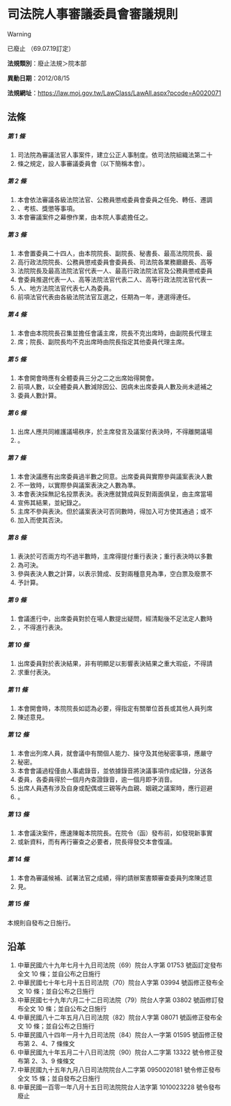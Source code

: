 # 司法院人事審議委員會審議規則
> [!WARNING]
> 已廢止
> （69.07.19訂定）

**法規類別**：廢止法規＞院本部

**異動日期**：2012/08/15  

**法規網址**：https://law.moj.gov.tw/LawClass/LawAll.aspx?pcode=A0020071



## 法條
##### 第 1 條
1. 司法院為審議法官人事案件，建立公正人事制度。依司法院組織法第二十
1. 條之規定，設人事審議委員會（以下簡稱本會）。

##### 第 2 條
1. 本會依法審議各級法院法官、公務員懲戒委員會委員之任免、轉任、遷調
1. 、考核、獎懲等事項。
1. 本會審議案件之幕僚作業，由本院人事處擔任之。

##### 第 3 條
1. 本會置委員二十四人，由本院院長、副院長、秘書長、最高法院院長、最
1. 高行政法院院長、公務員懲戒委員會委員長、司法院各業務廳廳長、高等
1. 法院院長及最高法院法官代表一人、最高行政法院法官及公務員懲戒委員
1. 會委員推選代表一人、高等法院法官代表二人、高等行政法院法官代表一
1. 人、地方法院法官代表七人為委員。
1. 前項法官代表由各級法院法官互選之，任期為一年，連選得連任。

##### 第 4 條
1. 本會由本院院長召集並擔任會議主席，院長不克出席時，由副院長代理主
1. 席；院長、副院長均不克出席時由院長指定其他委員代理主席。

##### 第 5 條
1. 本會開會時應有全體委員三分之二之出席始得開會。
1. 前項人數，以全體委員人數減除因公、因病未出席委員人數及尚未遞補之
1. 委員人數計算。

##### 第 6 條
1. 出席人應共同維護議場秩序，於主席發言及議案付表決時，不得離開議場
1. 。

##### 第 7 條
1. 本會決議應有出席委員過半數之同意。出席委員與實際參與議案表決人數
1. 不一致時，以實際參與議案表決之人數為準。
1. 本會表決採無記名投票表決。表決應就贊成與反對兩面俱呈，由主席當場
1. 宣佈其結果，並紀錄之。
1. 主席不參與表決。但於議案表決可否同數時，得加入可方使其通過；或不
1. 加入而使其否決。

##### 第 8 條
1. 表決於可否兩方均不過半數時，主席得提付重行表決；重行表決時以多數
1. 為可決。
1. 參與表決人數之計算，以表示贊成、反對兩種意見為準，空白票及廢票不
1. 予計算。

##### 第 9 條
1. 會議進行中，出席委員對於在場人數提出疑問，經清點後不足法定人數時
1. ，不得進行表決。

##### 第 10 條
1. 出席委員對於表決結果，非有明顯足以影響表決結果之重大瑕疵，不得請
1. 求重付表決。

##### 第 11 條
1. 本會開會時，本院院長如認為必要，得指定有關單位首長或其他人員列席
1. 陳述意見。

##### 第 12 條
1. 本會出列席人員，就會議中有關個人能力、操守及其他秘密事項，應嚴守
1. 秘密。
1. 本會會議過程僅由人事處錄音，並依據錄音將決議事項作成紀錄，分送各
1. 委員，各委員得於一個月內查證錄音，逾一個月即予消音。
1. 出席人員遇有涉及自身或配偶或三親等內血親、姻親之議案時，應行迴避
1. 。

##### 第 13 條
1. 本會議決案件，應速陳報本院院長。在院令（函）發布前，如發現新事實
1. 或新資料，而有再行審查之必要者，院長得發交本會復議。

##### 第 14 條
1. 本會為審議候補、試署法官之成績，得約請辦案書類審查委員列席陳述意
1. 見。

##### 第 15 條
本規則自發布之日施行。

## 沿革
1. 中華民國六十九年七月十九日司法院（69）院台人字第 01753  號函訂定發布全文 10 條；並自公布之日施行
1. 中華民國七十年七月十五日司法院（70）院台人字第 03994  號函修正發布全文 10 條；並自公布之日施行
1. 中華民國七十九年六月二十二日司法院（79）院台人字第 03802  號函修訂發布全文 10 條；並自公布之日施行
1. 中華民國八十二年五月八日司法院（82）院台人字第 08071  號函修正發布全文 10 條；並自公布之日施行
1. 中華民國八十四年一月十九日司法院（84）院台人一字第 01595  號函修正發布第 2、4、7  條條文
1. 中華民國九十年五月二十八日司法院（90）院台人二字第 13322  號令修正發布第 2、3、9  條條文
1. 中華民國九十五年九月八日司法院院台人二字第 0950020181 號令修正發布全文 15 條；並自發布之日施行
1. 中華民國一百零一年八月十五日司法院院台人法字第 1010023228 號令發布廢止
